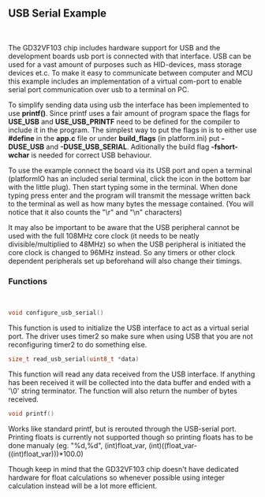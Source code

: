 <br>

## USB Serial Example

<br>

The GD32VF103 chip includes hardware support for USB and the development boards usb port is connected with that interface. USB can be used for a vast amount of purposes such as HID-devices, mass storage devices et.c. To make it easy to communicate between computer and MCU this example includes an implementation of a virtual com-port to enable serial port communication over usb to a terminal on PC.

To simplify sending data using usb the interface has been implemented to use **printf()**. Since printf uses a fair amount of program space the flags for **USE_USB** and **USE_USB_PRINTF** need to be defined for the compiler to include it in the program. The simplest way to put the flags in is to either use **#define** in the **app.c** file or under **build_flags** (in platform.ini) put **-DUSE_USB** and **-DUSE_USB_SERIAL**. Aditionally the build flag **-fshort-wchar** is needed for correct USB behaviour.

To use the example connect the board via its USB port and open a terminal (platformIO has an included serial terminal, click the icon in the bottom bar with the little plug). Then start typing some in the terminal. When done typing press enter and the program will transmit the message written back to the terminal as well as how many bytes the message contained. (You will notice that it also counts the "\r" and "\n" characters)

It may also be important to be aware that the USB peripheral cannot be used with the full 108MHz core clock (it needs to be neatly divisible/multiplied to 48MHz) so when the USB peripheral is initiated the core clock is changed to 96MHz instead. So any timers or other clock dependent peripherals set up beforehand will also change their timings.

### Functions
<br>

```c
void configure_usb_serial()
```
This function is used to initialize the USB interface to act as a virtual serial port. The driver uses timer2 so make sure when using USB that you are not reconfiguring timer2 to do something else.

```c
size_t read_usb_serial(uint8_t *data)
```
This function will read any data received from the USB interface. If anything has been received it will be collected into the data buffer and ended with a '\0' string terminator. The function will also return the number of bytes received.
```c
void printf()
```
Works like standard printf, but is rerouted through the USB-serial port. Printing floats is currently not supported though so printing floats has to be done manualy (eg. "%d,%d", (int)float_var, (int)((float_var-((int)float_var)))*100.0)

Though keep in mind that the GD32VF103 chip doesn't have dedicated hardware for float calculations so whenever possible using integer calculation instead will be a lot more efficient.